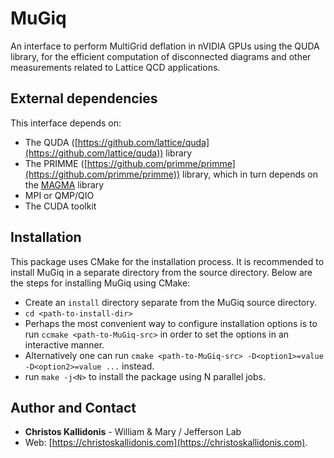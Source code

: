 # MuGiq
An interface to perform MultiGrid deflation in nVIDIA GPUs using the QUDA library, for the efficient computation of disconnected diagrams and other measurements related to Lattice QCD applications.


## External dependencies

This interface depends on:
* The QUDA ([https://github.com/lattice/quda](https://github.com/lattice/quda)) library
* The PRIMME ([https://github.com/primme/primme](https://github.com/primme/primme)) library, which in turn depends on the [MAGMA](https://icl.cs.utk.edu/magma/) library
* MPI or QMP/QIO
* The CUDA toolkit


## Installation

This package uses CMake for the installation process. It is recommended to install MuGiq in a separate directory from the source directory.
Below are the steps for installing MuGiq using CMake:
* Create an `install` directory separate from the MuGiq source directory.
* `cd <path-to-install-dir>`
* Perhaps the most convenient way to configure installation options is to run `ccmake <path-to-MuGiq-src>` in order to set the options in an interactive manner.
* Alternatively one can run `cmake <path-to-MuGiq-src> -D<option1>=value -D<option2>=value ...` instead.
* run `make -j<N>` to install the package using N parallel jobs.


## Author and Contact

* **Christos Kallidonis** - William & Mary / Jefferson Lab
* Web: [https://christoskallidonis.com](https://christoskallidonis.com).
